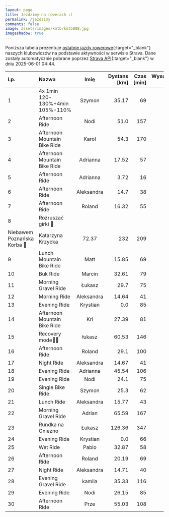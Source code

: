 ```yaml
---
layout: page
title: Jeździmy na rowerach :)
permalink: /jezdzimy
comments: false
image: assets/images/kmtb/kmtb008.jpg
imageshadow: true
---
```


Poniższa tabela prezentuje [ostatnie jazdy rowerowe](https://www.strava.com/clubs/336381){:target="_blank"} naszych klubowiczów na podstawie aktywności w serwisie Strava. Dane zostały automatycznie pobrane poprzez [Strava API](https://developers.strava.com/docs/reference/#api-Clubs-getClubActivitiesById){:target="_blank"} w dniu 2025-06-01 04:44.

Lp. | Nazwa | Imię | Dystans [km] | Czas [min] | Wysokość [m]
:--- | :--- | :---: | ---: | ---: | ---:
1|4x 1min 120-130%+4min 105%-110%|Szymon|35.17|69|104
2|Afternoon Ride|Nodi|51.0|157|270
3|Afternoon Mountain Bike Ride|Karol|54.3|170|507
4|Afternoon Mountain Bike Ride|Adrianna|17.52|57|230
5|Afternoon Ride|Adrianna|3.72|16|43
6|Afternoon Ride|Aleksandra|14.7|38|47
7|Afternoon Ride|Roland|16.32|55|
8|Rozruszać girki 🚴
Niebawem Poznańska Korba 🫣|Katarzyna Krzycka|72.37|232|209
9|Lunch Mountain Bike Ride|Matt|15.85|69|83
10|Buk Ride|Marcin|32.61|79|88
11|Morning Gravel Ride|Łukasz|29.7|75|146
12|Morning Ride|Aleksandra|14.64|41|52
13|Evening Ride|Krystian|0.0|85|
14|Afternoon Mountain Bike Ride|Kri|27.39|81|328
15|Recovery mode💚💯|łukasz|60.53|146|483
16|Afternoon Ride|Roland|29.1|100|
17|Night Ride|Aleksandra|14.67|41|21
18|Evening Ride|Adrianna|45.54|106|209
19|Evening Ride|Nodi|24.1|75|230
20|Single Bike Ride|Szymon|25.3|62|186
21|Lunch Ride|Aleksandra|15.77|43|78
22|Morning Gravel Ride|Adrian|65.59|167|212
23|Rundka na Gniezno|Łukasz|126.36|347|479
24|Evening Ride|Krystian|0.0|66|
25|Wet Ride|Pablo|32.87|58|77
26|Afternoon Ride|Roland|20.19|69|
27|Night Ride|Aleksandra|14.71|40|31
28|Evening Gravel Ride|kamila|35.33|116|130
29|Evening Ride|Nodi|26.15|85|224
30|Afternoon Ride|Prze|55.03|108|139
